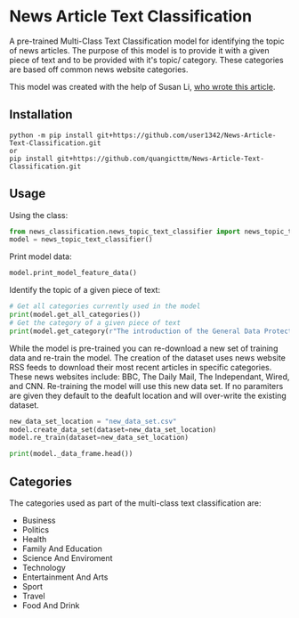 # News Article Text Classification
A pre-trained Multi-Class Text Classification model for identifying the topic of news articles. The purpose of this model is to provide it with a given piece of text and to be provided with it's topic/ category. These categories are based off common news website categories. 

This model was created with the help of Susan Li, [who wrote this article](https://towardsdatascience.com/multi-class-text-classification-with-scikit-learn-12f1e60e0a9f).

## Installation 
```shell
python -m pip install git+https://github.com/user1342/News-Article-Text-Classification.git
or
pip install git+https://github.com/quangicttm/News-Article-Text-Classification.git
```

## Usage 
Using the class:
```python 
from news_classification.news_topic_text_classifier import news_topic_text_classifier
model = news_topic_text_classifier()
```

Print model data:
```python
model.print_model_feature_data()
```

Identify the topic of a given piece of text:
```python
# Get all categories currently used in the model
print(model.get_all_categories())
# Get the category of a given piece of text
print(model.get_category(r"The introduction of the General Data Protection Regulation (GDPR), the EU is enacting a set of mandatory regulations for businesses that go into effect soon, on May 25, 2018. Organisations found in non-compliance could face hefty penalties of up to 20 million euros, or 4 percent of worldwide annual turnover, whichever is higher. Simply put, GDPR was enacted to give citizens and residents more control over their personal data and puts strict data handling rules in place governing “controllers” that collect data from EU residents, and “processors” that process the data on behalf of controllers, such as cloud providers."))
```

While the model is pre-trained you can re-download a new set of training data and re-train the model. The creation of the dataset uses news website RSS feeds to download their most recent articles in specific categories. These news websites include: BBC, The Daily Mail, The Independant, Wired, and CNN.  Re-training the model will use this new data set. If no paramiters are given they default to the deafult location and will over-write the existing dataset. 
```python 
new_data_set_location = "new_data_set.csv"
model.create_data_set(dataset=new_data_set_location)
model.re_train(dataset=new_data_set_location)

print(model._data_frame.head())
```

## Categories 
The categories used as part of the multi-class text classification are:
- Business
- Politics
- Health
- Family And Education
- Science And Enviroment
- Technology
- Entertainment And Arts
- Sport
- Travel
- Food And Drink
